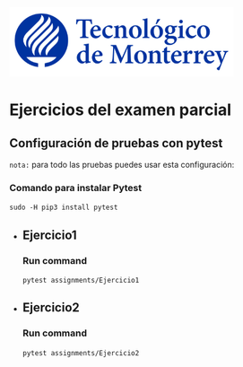 ![Tec de Monterrey](images/logotecmty.png)
# Ejercicios del examen parcial

## Configuración de pruebas con **pytest**

`nota:` para todo las pruebas puedes usar esta configuración:
### Comando para instalar Pytest
```
sudo -H pip3 install pytest
```

- ## Ejercicio1
    ### Run command
    ```
    pytest assignments/Ejercicio1
 
- ## Ejercicio2 
    ### Run command
    ```
    pytest assignments/Ejercicio2
    ```
